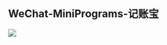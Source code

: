 ## WeChat-MiniPrograms-记账宝
![](https://github.com/polly-culler/WeChat-MiniPrograms/blob/master/img/detail.png)
